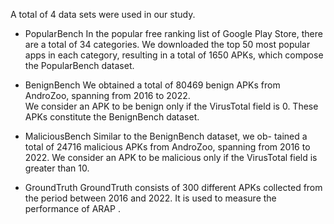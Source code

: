 A total of 4 data sets were used in our study.
* PopularBench
  In the popular free ranking list of Google Play Store, there are a total of 34 categories.
  We downloaded the top 50 most popular apps in each category, resulting in a total of 1650 APKs, which compose the PopularBench dataset.

* BenignBench
  We obtained a total of 80469 benign APKs from AndroZoo, spanning from 2016 to 2022.  
  We consider an APK to be benign only if the VirusTotal field is 0.  These APKs constitute the BenignBench dataset.

* MaliciousBench
  Similar to the BenignBench dataset, we ob- tained a total of 24716 malicious APKs from AndroZoo, spanning from 2016 to 2022. 
  We consider an APK to be malicious only if the VirusTotal field is greater than 10.

* GroundTruth
  GroundTruth consists of 300 different APKs collected from the period between 2016 and 2022. It is used to measure the performance of ARAP .
